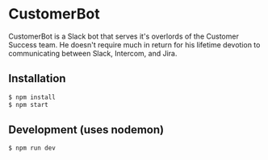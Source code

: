 # CustomerBot

CustomerBot is a Slack bot that serves it's overlords of the Customer Success team. He doesn't require much in return for his lifetime devotion to communicating between Slack, Intercom, and Jira. 

## Installation

```bash
$ npm install
$ npm start
```

## Development (uses nodemon)

```bash
$ npm run dev
```
